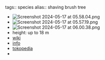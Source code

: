 tags:: species
alias:: shaving brush tree

- ![Screenshot 2024-05-17 at 05.58.04.png](https://peach-geographical-bat-397.mypinata.cloud/ipfs/QmPAwj8MPoKMQhP7Zfn8azv6xpfSYyXfqwpccFzbKV84k7)
- ![Screenshot 2024-05-17 at 05.57.19.png](https://peach-geographical-bat-397.mypinata.cloud/ipfs/Qmd9HdTcK2b359R916fFXEuMsqgTCVUrMhLKgKMAj6F1Z6)
- ![Screenshot 2024-05-17 at 06.00.38.png](https://peach-geographical-bat-397.mypinata.cloud/ipfs/Qmbfcm2ruA1LzPXqyFhnkdLqoNqNaNCb4LKnpSKrMKVvR6)
- height: up to 18 m
- [wiki](https://en.wikipedia.org/wiki/Pseudobombax_ellipticum)
- [info](http://www.plantsofasia.com/index/pseudobombax_ellipticum/0-864)
- [tokopedia](https://www.tokopedia.com/popplantid/pseudobombax-ellipticum-seedling?extParam=ivf%3Dfalse%26src%3Dsearch)
-